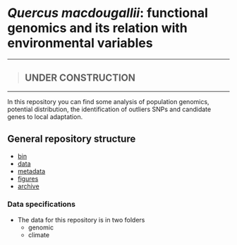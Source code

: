# *Quercus macdougallii*: functional genomics and its relation with environmental variables
---
> ## **UNDER CONSTRUCTION**
---

In this repository you can find some analysis of population genomics, potential distribution, the identification of outliers SNPs and candidate genes to local adaptation.


## General repository structure
- [bin](/bin)
- [data](/data)
- [metadata](/metadata)
- [figures](/figures)
- [archive](/archives)


### Data specifications

- The data for this repository is in two folders 
    - genomic
    - climate
